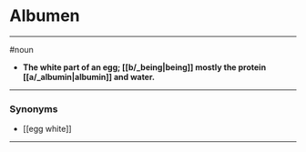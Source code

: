 # Albumen
---
#noun
- **The white part of an egg; [[b/_being|being]] mostly the protein [[a/_albumin|albumin]] and water.**
---
### Synonyms
- [[egg white]]
---
